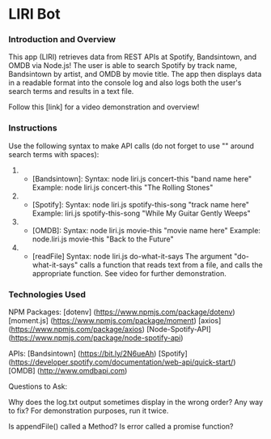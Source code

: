 # LIRI Bot

### Introduction and Overview

This app (LIRI) retrieves data from REST APIs at Spotify, Bandsintown, and OMDB via Node.js!  The user is able to search Spotify by track name, Bandsintown by artist, and OMDB by movie title.  The app then displays data in a readable format into the console log and also logs both the user's search terms and results in a text file.

Follow this [link] for a video demonstration and overview!

### Instructions

Use the following syntax to make API calls (do not forget to use "" around search terms with spaces):

   1. * [Bandsintown]:
        Syntax: node liri.js concert-this "band name here"
        Example: node liri.js concert-this "The Rolling Stones"

   2. * [Spotify]:
        Syntax: node liri.js spotify-this-song "track name here" 
        Example:  liri.js spotify-this-song "While My Guitar Gently Weeps"
    
   3. * [OMDB]:
        Syntax: node liri.js movie-this "movie name here"
        Example: node.liri.js movie-this "Back to the Future"

   4. * [readFile]
        Syntax: node liri.js do-what-it-says
        The argument "do-what-it-says" calls a function that reads text from a file, and calls the appropriate function.  See video for further demonstration.  

### Technologies Used
   
   NPM Packages:
   [dotenv] (https://www.npmjs.com/package/dotenv)
   [moment.js] (https://www.npmjs.com/package/moment)
   [axios] (https://www.npmjs.com/package/axios)
   [Node-Spotify-API] (https://www.npmjs.com/package/node-spotify-api)

   APIs:
   [Bandsintown] (https://bit.ly/2N6ueAh)
   [Spotify] (https://developer.spotify.com/documentation/web-api/quick-start/)
   [OMDB] (http://www.omdbapi.com)



Questions to Ask:

Why does the log.txt output sometimes display in the wrong order?  Any way to fix?
For demonstration purposes, run it twice.

Is appendFile() called a Method?  Is error called a promise function?
